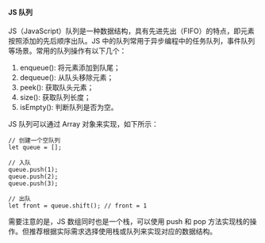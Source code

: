 <!--
 * @Author: Shu Binqi
 * @Date: 2023-03-19 14:32:32
 * @LastEditors: Shu Binqi
 * @LastEditTime: 2023-04-25 23:10:13
 * @Description: 队列-Queue
 * @Version: 1.0.0
 * @FilePath: \interviewQuestionsc:\Git\interviewQuestions\前端基础\数据结构与算法\数据结构\队列-Queue.md
-->

#### JS 队列

JS（JavaScript）队列是一种数据结构，具有先进先出（FIFO）的特点，即元素按照添加的先后顺序出队。JS 中的队列常用于异步编程中的任务队列，事件队列等场景。常用的队列操作有以下几个：

1. enqueue(): 将元素添加到队尾；
1. dequeue(): 从队头移除元素；
1. peek(): 获取队头元素；
1. size(): 获取队列长度；
1. isEmpty(): 判断队列是否为空。

JS 队列可以通过 Array 对象来实现，如下所示：

```
// 创建一个空队列
let queue = [];

// 入队
queue.push(1);
queue.push(2);
queue.push(3);

// 出队
let front = queue.shift(); // front = 1
```

需要注意的是，JS 数组同时也是一个栈，可以使用 push 和 pop 方法实现栈的操作。但推荐根据实际需求选择使用栈或队列来实现对应的数据结构。
